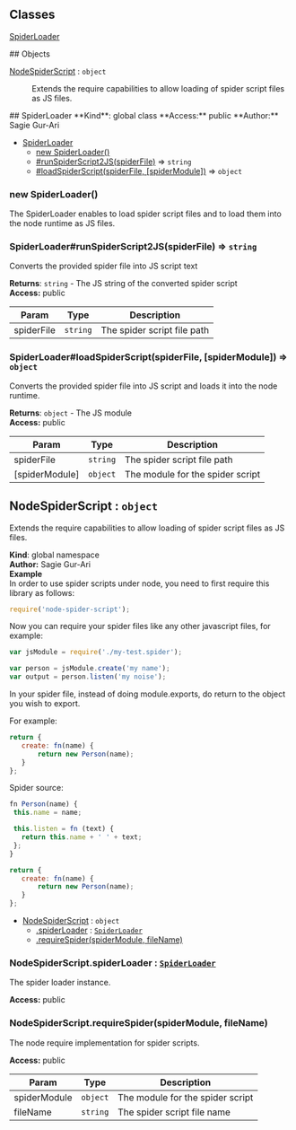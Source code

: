 ## Classes
<dl>
<dt><a href="#SpiderLoader">SpiderLoader</a></dt>
<dd></dd>
</dl>
## Objects
<dl>
<dt><a href="#NodeSpiderScript">NodeSpiderScript</a> : <code>object</code></dt>
<dd><p>Extends the require capabilities to allow loading of spider
script files as JS files.</p>
</dd>
</dl>
<a name="SpiderLoader"></a>
## SpiderLoader
**Kind**: global class  
**Access:** public  
**Author:** Sagie Gur-Ari  

* [SpiderLoader](#SpiderLoader)
  * [new SpiderLoader()](#new_SpiderLoader_new)
  * [#runSpiderScript2JS(spiderFile)](#SpiderLoader+runSpiderScript2JS) ⇒ <code>string</code>
  * [#loadSpiderScript(spiderFile, [spiderModule])](#SpiderLoader+loadSpiderScript) ⇒ <code>object</code>

<a name="new_SpiderLoader_new"></a>
### new SpiderLoader()
The SpiderLoader enables to load spider script files and to load them into the
node runtime as JS files.

<a name="SpiderLoader+runSpiderScript2JS"></a>
### SpiderLoader#runSpiderScript2JS(spiderFile) ⇒ <code>string</code>
Converts the provided spider file into JS script text

**Returns**: <code>string</code> - The JS string of the converted spider script  
**Access:** public  

| Param | Type | Description |
| --- | --- | --- |
| spiderFile | <code>string</code> | The spider script file path |

<a name="SpiderLoader+loadSpiderScript"></a>
### SpiderLoader#loadSpiderScript(spiderFile, [spiderModule]) ⇒ <code>object</code>
Converts the provided spider file into JS script and loads it into
the node runtime.

**Returns**: <code>object</code> - The JS module  
**Access:** public  

| Param | Type | Description |
| --- | --- | --- |
| spiderFile | <code>string</code> | The spider script file path |
| [spiderModule] | <code>object</code> | The module for the spider script |

<a name="NodeSpiderScript"></a>
## NodeSpiderScript : <code>object</code>
Extends the require capabilities to allow loading of spider
script files as JS files.

**Kind**: global namespace  
**Author:** Sagie Gur-Ari  
**Example**  
In order to use spider scripts under node, you need to first require this library as follows:
```js
require('node-spider-script');
```
Now you can require your spider files like any other javascript files, for example:
```js
var jsModule = require('./my-test.spider');

var person = jsModule.create('my name');
var output = person.listen('my noise');
```
In your spider file, instead of doing module.exports, do return to the object you wish to export.

For example:
```js
return {
   create: fn(name) {
       return new Person(name);
   }
};
```
Spider source:
```js
fn Person(name) {
 this.name = name;

 this.listen = fn (text) {
   return this.name + ' ' + text;
 };
}

return {
   create: fn(name) {
       return new Person(name);
   }
};
```

* [NodeSpiderScript](#NodeSpiderScript) : <code>object</code>
  * [.spiderLoader](#NodeSpiderScript.spiderLoader) : <code>[SpiderLoader](#SpiderLoader)</code>
  * [.requireSpider(spiderModule, fileName)](#NodeSpiderScript.requireSpider)

<a name="NodeSpiderScript.spiderLoader"></a>
### NodeSpiderScript.spiderLoader : <code>[SpiderLoader](#SpiderLoader)</code>
The spider loader instance.

**Access:** public  
<a name="NodeSpiderScript.requireSpider"></a>
### NodeSpiderScript.requireSpider(spiderModule, fileName)
The node require implementation for spider scripts.

**Access:** public  

| Param | Type | Description |
| --- | --- | --- |
| spiderModule | <code>object</code> | The module for the spider script |
| fileName | <code>string</code> | The spider script file name |

